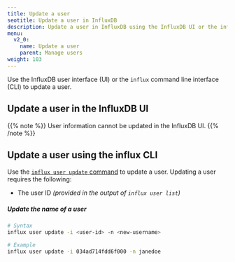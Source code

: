 ```yaml
---
title: Update a user
seotitle: Update a user in InfluxDB
description: Update a user in InfluxDB using the InfluxDB UI or the influx CLI.
menu:
  v2_0:
    name: Update a user
    parent: Manage users
weight: 103
---
```


Use the InfluxDB user interface (UI) or the `influx` command line interface (CLI)
to update a user.

## Update a user in the InfluxDB UI

{{% note %}}
User information cannot be updated in the InfluxDB UI.
{{% /note %}}

## Update a user using the influx CLI

Use the [`influx user update` command](/v2.0/reference/cli/influx/user/update)
to update a user. Updating a user requires the following:

- The user ID _(provided in the output of `influx user list`)_

##### Update the name of a user
```sh
# Syntax
influx user update -i <user-id> -n <new-username>

# Example
influx user update -i 034ad714fdd6f000 -n janedoe
```
